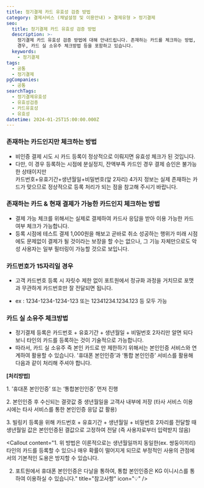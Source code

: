 ```yaml
---
title: 정기결제 카드 유효성 검증 방법
category: 결제서비스 (채널설정 및 이용안내) > 결제유형 > 정기결제
seo:
  title: 정기결제 카드 유효성 검증 방법
  description: >-
    정기결제 카드 유효성 검증 방법에 대해 안내드립니다. 존재하는 카드를 체크하는 방법, 카드의 결제 가능 여부, 카드번호가 15자리일
    경우, 카드 실 소유주 체크방법 등을 포함하고 있습니다.
  keywords:
    - 정기결제
tags:
  - 공통
  - 정기결제
pgCompanies:
  - 공통
searchTags:
  - 정기결제유효성
  - 유효성검증
  - 카드유효성
  - 유효성
datetime: 2024-01-25T15:00:00.000Z
---
```


<Callout content="PG사별/카드사별로 카드 유효성을 검증하는 기준이 모두 상이할 수 있습니다.
(ex : 카드번호 + 유효기간만 확인, 카드번호 앞 6자리 + 유효기간만 확인 등)" title="" />

### **존재하는 카드인지만 체크하는 방법**

- 비인증 결제 <Highlight text="(POST /subscribe/custormers/{customer_uid})" /> 시도 시 카드 등록이 정상적으로 이뤄지면 유효성 체크가 된 것입니다.
- 다만, 이 경우 등록하는 시점에 분실정지, 잔액부족 카드인 경우 결제 승인은 불가능한 상태이지만 \
  카드번호+유효기간+생년월일+비밀번호(앞 2자리) 4가지 정보는 실제 존재하는 카드가 맞으므로 정상적으로 등록 처리가 되는 점을 참고해 주시기 바랍니다.

### **존재하는 카드 & 현재 결제가 가능한 카드인지 체크하는 방법**

- 결제 가능 체크를 위해서는 실제로 결제하여 카드사 응답을 받아 이용 가능한 카드 여부 체크가 가능합니다.
- 등록 시점에 테스트 결제 1,000원을 해보고 곧바로 취소 성공하는 행위가 미래 시점에도 문제없이 결제가 될 것이라는 보장을 할 수는 없으나, 그 기능 자체만으로도 악성 사용자는 일부 필터링이 가능할 것으로 보입니다.

### **카드번호가 15자리일 경우**

- 고객 카드번호 등록 시 자릿수 제한 없이 포트원에서 정규화 과정을 거치므로 포맷과 무관하게 카드번호만 잘 전달되면 됩니다.

<Indent level="1">

- ex : 1234-1234-1234-123 또는 12341234.1234.123 등 모두 가능

</Indent>

### **카드 실 소유주 체크방법**

- 정기결제 등록은 카드번호 + 유효기간 + 생년월일 + 비밀번호 2자리만 알면 되다 보니 타인의 카드를 등록하는 것이 기술적으로 가능합니다.
- 따라서, 카드 실 소유주 즉 본인 카드로 만 제한하기 위해서는 본인인증 서비스와 연계하여 활용할 수 있습니다.
  '휴대폰 본인인증’과 ‘통합 본인인증’ 서비스를 활용해 다음과 같이 처리해 주셔야 합니다.

<Indent level="1">

**\[처리방법]**

1\. '휴대폰 본인인증’ 또는 ‘통합본인인증’ 먼저 진행

2\. 본인인증 후 수신되는 결괏값 중 생년월일을 고객사 내부에 저장 (타사 서비스 이용 시에는 타사 서비스를 통한 본인인증 응답 값 활용)

3\. 빌링키 등록을 위해 카드번호 + 유효기간 + 생년월일 + 비밀번호 2자리를 전달할 때 생년월일 값은 본인인증된 결값으로 고정하여 전달 (즉 사용자로부터 입력받지 않음)

</Indent>

<Callout content="1. 위 방법은 이론적으로는 생년월일까지 동일한(ex. 쌍둥이끼리) 타인의 카드를 등록할 수 있으나 매우 확률이 떨어지게 되므로 부정적인 사용의 관점에서의 기본적인 도용은 방지할 수 있습니다.

2. 포트원에서 휴대폰 본인인증은 다날을 통하여, 통합 본인인증은 KG 이니시스를 통하여 이용하실 수 있습니다." title="참고사항" icon="💡" />
